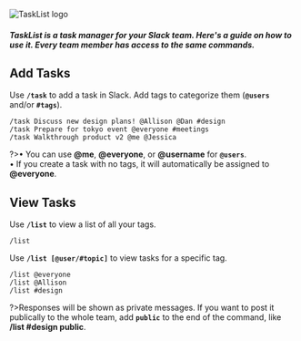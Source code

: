 ![TaskList logo](https://s3.amazonaws.com/tasklistguru/tasklist.png)

<h5>
TaskList is a task manager for your Slack team. Here's a guide on how to use it. Every team member has access to the same commands.
</h5>

## Add Tasks

Use **`/task`** to add a task in Slack. Add tags to categorize them (**`@users`** and/or **`#tags`**).

```examples
/task Discuss new design plans! @Allison @Dan #design
/task Prepare for tokyo event @everyone #meetings
/task Walkthrough product v2 @me @Jessica
```

?>&bull; You can use **@me**, **@everyone**, or **@username** for **`@users`**.<br />&bull; If you create a task with no tags, it will automatically be assigned to **@everyone**.

## View Tasks

Use **`/list`** to view a list of all your tags.

```examples
/list
```

Use **`/list [@user/#topic]`** to view tasks for a specific tag.

```examples
/list @everyone
/list @Allison
/list #design
```

?>Responses will be shown as private messages. If you want to post it publically to the whole team, add **`public`** to the end of the command, like **/list #design public**.
